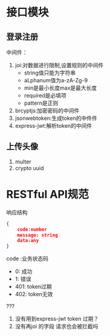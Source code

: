 # 接口模块
## 登录注册
中间件：
1. joi:对数据进行限制,设置规则的中间件
    + string值只能为字符串
    + aLphanum值为a-zA-Zg-9
    + min是最小长度max是最大长度
    + required是必填项
    + pattern是正则
2. brcyptjs:加密密码的中间件
3. jsonwebtoken:生成token的中件件
4. express-jwt:解析token的中间件

## 上传头像
1. multer 
2. crypto uuid

# RESTful API规范
响应结构
```json
{
    code:number
    message: string
    data:any
}
```
code :业务状态码 
+ 0: 成功
+ 1: 错误
+ 401: token过期
+ 402: token无效

???
1. 没有用到express-jwt token 过期？
2. 没有再joi 的字段 请求也会被拦截吗
